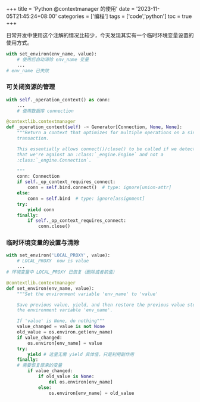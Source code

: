 +++
title = 'Python @contextmanager 的使用'
date = '2023-11-05T21:45:24+08:00'
categories = ['编程']
tags = ['code','python']
toc = true
+++

日常开发中使用这个注解的情况比较少，今天发现其实有一个临时环境变量设置的使用方式。
```python
with set_environ(env_name, value):
    # 使用后自动清除 env_name 变量
    ...
# env_name 已失效

```

<!--more-->

### 可关闭资源的管理

```python
with self._operation_context() as conn:
    ...
    # 使用数据库 connection
```

```python
@contextlib.contextmanager
def _operation_context(self) -> Generator[Connection, None, None]:
    """Return a context that optimizes for multiple operations on a single
    transaction.

    This essentially allows connect()/close() to be called if we detected
    that we're against an :class:`_engine.Engine` and not a
    :class:`_engine.Connection`.

    """
    conn: Connection
    if self._op_context_requires_connect:
        conn = self.bind.connect()  # type: ignore[union-attr]
    else:
        conn = self.bind  # type: ignore[assignment]
    try:
        yield conn
    finally:
        if self._op_context_requires_connect:
            conn.close()
```

### 临时环境变量的设置与清除

```python
with set_environ('LOCAL_PROXY', value):
    # LOCAL_PROXY  now is value
    ...
# 环境变量中 LOCAL_PROXY 已恢复（删除或者前值）

```

```python
@contextlib.contextmanager
def set_environ(env_name, value):
    """Set the environment variable 'env_name' to 'value'

    Save previous value, yield, and then restore the previous value stored in
    the environment variable 'env_name'.

    If 'value' is None, do nothing"""
    value_changed = value is not None
    old_value = os.environ.get(env_name)
    if value_changed:
        os.environ[env_name] = value
    try:
        yield # 这里无需 yield 具体值，只是利用副作用
    finally:
    # 需要恢复原来的变量
        if value_changed:
            if old_value is None:
                del os.environ[env_name] 
            else:
                os.environ[env_name] = old_value
```